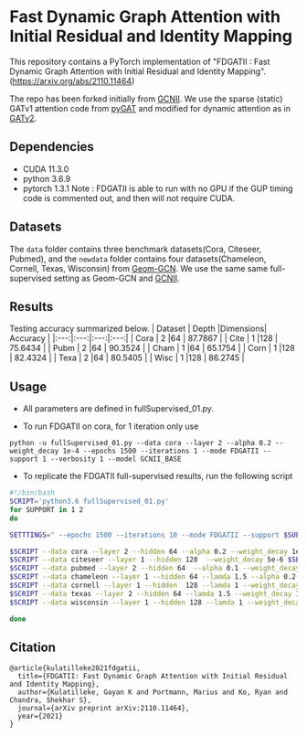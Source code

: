 # Fast Dynamic Graph Attention with Initial Residual and Identity Mapping

This repository contains a PyTorch implementation of "FDGATII : Fast Dynamic Graph Attention with Initial Residual and Identity Mapping".(https://arxiv.org/abs/2110.11464)

The repo has been forked initially from [GCNII](https://github.com/chennnM/GCNII). We use the sparse (static) GATv1 attention code from [pyGAT](https://github.com/Diego999/pyGAT) and modified for dynamic attention as in [GATv2](https://arxiv.org/abs/2105.14491). 

## Dependencies
- CUDA 11.3.0
- python 3.6.9
- pytorch 1.3.1
Note : FDGATII is able to run with no GPU if the GUP timing code is commented out, and then will not require CUDA. 

## Datasets

The `data` folder contains three benchmark datasets(Cora, Citeseer, Pubmed), and the `newdata` folder contains four datasets(Chameleon, Cornell, Texas, Wisconsin) from [Geom-GCN](https://github.com/graphdml-uiuc-jlu/geom-gcn). We use the same same full-supervised setting as Geom-GCN and [GCNII](https://github.com/chennnM/GCNII). 

## Results
Testing accuracy summarized below.
| Dataset | Depth |Dimensions|  Accuracy | 
|:---:|:---:|:---:|:---:|
| Cora | 2 |64  | 87.7867 | 
| Cite | 1 |128 | 75.6434 | 
| Pubm | 2 |64  | 90.3524 |
| Cham | 1 |64  | 65.1754 |
| Corn | 1 |128 | 82.4324 |
| Texa | 2 |64  | 80.5405 |
| Wisc | 1 |128 | 86.2745 |



## Usage
- All parameters are defined in fullSupervised_01.py.

- To run FDGATII on cora, for 1 iteration only use
```
python -u fullSupervised_01.py --data cora --layer 2 --alpha 0.2 --weight_decay 1e-4 --epochs 1500 --iterations 1 --mode FDGATII --support 1 --verbosity 1 --model GCNII_BASE
```

- To replicate the FDGATII full-supervised results, run the following script
```sh
#!/bin/bash
SCRIPT='python3.6 fullSupervised_01.py'
for SUPPORT in 1 2
do

SETTTINGS=" --epochs 1500 --iterations 10 --mode FDGATII --support $SUPPORT --verbosity 0 --model GCNII_BASE "

$SCRIPT --data cora --layer 2 --hidden 64 --alpha 0.2 --weight_decay 1e-4 $SETTTINGS
$SCRIPT --data citeseer --layer 1 --hidden 128  --weight_decay 5e-6 $SETTTINGS
$SCRIPT --data pubmed --layer 2 --hidden 64  --alpha 0.1 --weight_decay 5e-6 $SETTTINGS
$SCRIPT --data chameleon --layer 1 --hidden 64 --lamda 1.5 --alpha 0.2 --weight_decay 5e-4 $SETTTINGS
$SCRIPT --data cornell --layer 1 --hidden  128 --lamda 1 --weight_decay 1e-3 $SETTTINGS
$SCRIPT --data texas --layer 2 --hidden 64 --lamda 1.5 --weight_decay 1e-4 $SETTTINGS
$SCRIPT --data wisconsin --layer 1 --hidden 128 --lamda 1 --weight_decay 5e-4 $SETTTINGS

done
```

## Citation
```
@article{kulatilleke2021fdgatii,
  title={FDGATII: Fast Dynamic Graph Attention with Initial Residual and Identity Mapping},
  author={Kulatilleke, Gayan K and Portmann, Marius and Ko, Ryan and Chandra, Shekhar S},
  journal={arXiv preprint arXiv:2110.11464},
  year={2021}
}
```
